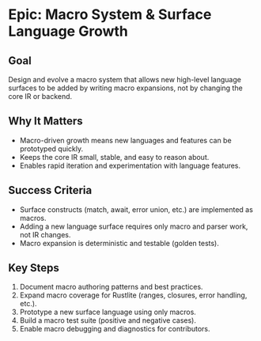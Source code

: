 # Epic: Macro System & Surface Language Growth

## Goal
Design and evolve a macro system that allows new high-level language surfaces to be added by writing macro expansions, not by changing the core IR or backend.

## Why It Matters
- Macro-driven growth means new languages and features can be prototyped quickly.
- Keeps the core IR small, stable, and easy to reason about.
- Enables rapid iteration and experimentation with language features.

## Success Criteria
- Surface constructs (match, await, error union, etc.) are implemented as macros.
- Adding a new language surface requires only macro and parser work, not IR changes.
- Macro expansion is deterministic and testable (golden tests).

## Key Steps
1. Document macro authoring patterns and best practices.
2. Expand macro coverage for Rustlite (ranges, closures, error handling, etc.).
3. Prototype a new surface language using only macros.
4. Build a macro test suite (positive and negative cases).
5. Enable macro debugging and diagnostics for contributors.
